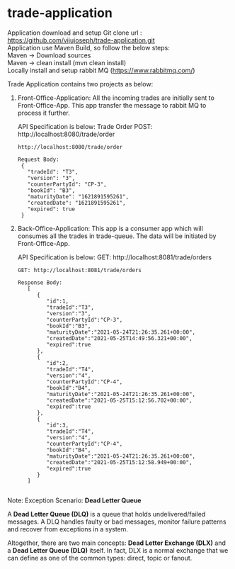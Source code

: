 # trade-application

Application download and setup
Git clone url : https://github.com/vijujoseph/trade-application.git <br />
Application use Maven Build, so follow the below steps: <br />
Maven -> Download sources <br />
Maven -> clean install (mvn clean install) <br />
Locally install and setup rabbit MQ (https://www.rabbitmq.com/)<br />

Trade Application contains two projects as below:
1. Front-Office-Application: All the incoming trades are initially sent to Front-Office-App. This app transfer the message to rabbit MQ to process it further.

   API Specification is below:
   Trade Order POST: http://localhost:8080/trade/order  <br />
   ~~~~e.g)
   http://localhost:8080/trade/order
   
   Request Body:
    {
      "tradeId": "T3",
      "version": "3",
      "counterPartyId": "CP-3",
      "bookId": "B3",
      "maturityDate": "1621891595261",
      "createdDate": "1621891595261",
      "expired": true
    }

2. Back-Office-Application: This app is a consumer app which will consumes all the trades in trade-queue. The data will be initiated by Front-Office-App. 

   API Specification is below:
   GET: http://localhost:8081/trade/orders
   
   ~~~~e.g)
   GET: http://localhost:8081/trade/orders
   
   Response Body:
      [
         {
            "id":1,
            "tradeId":"T3",
            "version":"3",
            "counterPartyId":"CP-3",
            "bookId":"B3",
            "maturityDate":"2021-05-24T21:26:35.261+00:00",
            "createdDate":"2021-05-25T14:49:56.321+00:00",
            "expired":true
         },
         {
            "id":2,
            "tradeId":"T4",
            "version":"4",
            "counterPartyId":"CP-4",
            "bookId":"B4",
            "maturityDate":"2021-05-24T21:26:35.261+00:00",
            "createdDate":"2021-05-25T15:12:56.702+00:00",
            "expired":true
         },
         {
            "id":3,
            "tradeId":"T4",
            "version":"4",
            "counterPartyId":"CP-4",
            "bookId":"B4",
            "maturityDate":"2021-05-24T21:26:35.261+00:00",
            "createdDate":"2021-05-25T15:12:58.949+00:00",
            "expired":true
         }
      ]
      
Note: Exception Scenario: **Dead Letter Queue**

A **Dead Letter Queue (DLQ)** is a queue that holds undelivered/failed messages. A DLQ handles faulty or bad messages, monitor failure patterns and recover from exceptions in a system.

Altogether, there are two main concepts: **Dead Letter Exchange (DLX)** and a **Dead Letter Queue (DLQ)** itself. In fact, DLX is a normal exchange that we can define as one of the common types: direct, topic or fanout.

